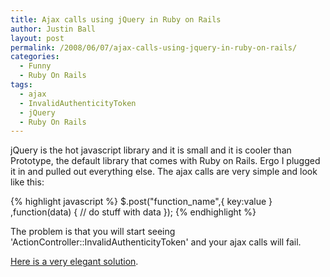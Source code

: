 ```yaml
---
title: Ajax calls using jQuery in Ruby on Rails
author: Justin Ball
layout: post
permalink: /2008/06/07/ajax-calls-using-jquery-in-ruby-on-rails/
categories:
  - Funny
  - Ruby On Rails
tags:
  - ajax
  - InvalidAuthenticityToken
  - jQuery
  - Ruby On Rails
---
```


jQuery is the hot javascript library and it is small and it is cooler than Prototype, the default library that comes with Ruby on Rails.  Ergo I plugged it in and pulled out everything else.  The ajax calls are very simple and look like this:


{% highlight javascript %}
$.post("function_name",{ key:value } ,function(data)
{
  // do stuff with data
});
{% endhighlight %}

The problem is that you will start seeing 'ActionController::InvalidAuthenticityToken' and your ajax calls will fail.

<a href="http://henrik.nyh.se/2008/05/rails-authenticity-token-with-jquery">Here is a very elegant solution</a>.
